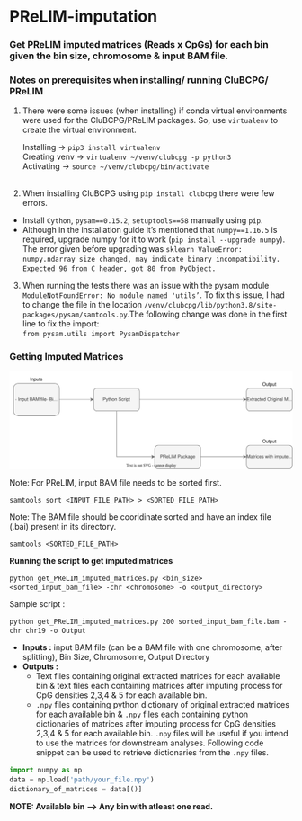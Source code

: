 # PReLIM-imputation
### Get PReLIM imputed matrices (Reads x CpGs) for each bin given the bin size, chromosome &amp; input BAM file.

### Notes on prerequisites when installing/ running CluBCPG/ PReLIM

1) There were some issues (when installing) if conda virtual environments were used for the CluBCPG/PReLIM packages. So, use `virtualenv` to create the virtual environment.

   Installing → `pip3 install virtualenv`\
   Creating venv → `virtualenv ~/venv/clubcpg -p python3`\
   Activating → `source ~/venv/clubcpg/bin/activate` <br />
    <br />
2) When installing CluBCPG using `pip install clubcpg` there were few errors.

 - Install `Cython`, `pysam==0.15.2`, `setuptools==58` manually using `pip`.
 - Although in the installation guide it’s mentioned that `numpy==1.16.5` is required,  upgrade numpy for it to work (`pip install --upgrade numpy`). The error given before upgrading was `sklearn ValueError: numpy.ndarray size changed, may indicate binary incompatibility. Expected 96 from C header, got 80 from PyObject.`

3) When running the tests there was an issue with the pysam module  `ModuleNotFoundError: No module named 'utils’`. To fix this issue, I had to change the file in the location `/venv/clubcpg/lib/python3.8/site-packages/pysam/samtools.py`.The following change was done in the first line to fix the import:\
`from pysam.utils import PysamDispatcher`


### Getting Imputed Matrices 

![PReLIM_Imputation Diagram](./PReLIM_Imputation.svg)

Note: For PReLIM, input BAM file needs to be sorted first.


```shell
samtools sort <INPUT_FILE_PATH> > <SORTED_FILE_PATH>
```

Note: The BAM file should be cooridinate sorted and have an index file (.bai) present in its directory.

```shell
samtools <SORTED_FILE_PATH>
```

**Running the script to get imputed matrices**

```shell
python get_PReLIM_imputed_matrices.py <bin_size> <sorted_input_bam_file> -chr <chromosome> -o <output_directory>
```

Sample script : 

```shell
python get_PReLIM_imputed_matrices.py 200 sorted_input_bam_file.bam -chr chr19 -o Output
```

 - **Inputs :** input BAM file (can be a BAM file with one chromosome, after splitting), Bin Size, Chromosome, Output Directory
 - **Outputs :** 
   - Text files containing original extracted matrices for each available bin & text files each containing matrices after imputing process for CpG densities 2,3,4 & 5 for each available bin.
   - `.npy` files containing python dictionary of original extracted matrices for each available bin & `.npy` files each containing python dictionaries of matrices after imputing process for CpG densities 2,3,4 & 5 for each available bin. `.npy` files will be useful if you intend to use the matrices for downstream analyses. Following code snippet can be used to retrieve dictionaries from the `.npy` files.
 ```python
import numpy as np
data = np.load('path/your_file.npy')
dictionary_of_matrices = data[()]
```
   
**NOTE: Available bin --> Any bin with atleast one read.**
